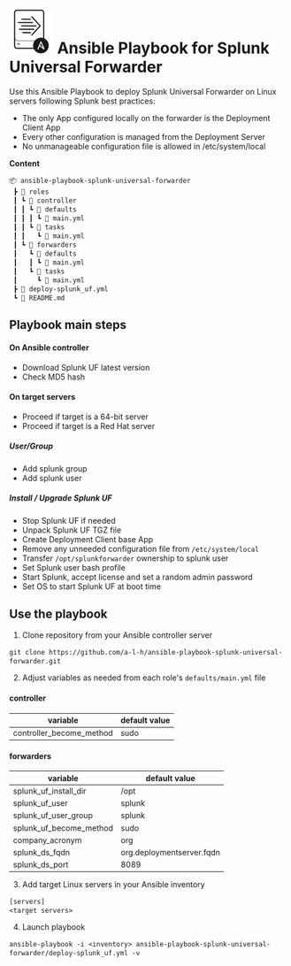 # ![](logo.svg) Ansible Playbook for Splunk Universal Forwarder

Use this Ansible Playbook to deploy Splunk Universal Forwarder on Linux servers following Splunk best practices:

- The only App configured locally on the forwarder is the Deployment Client App
- Every other configuration is managed from the Deployment Server
- No unmanageable configuration file is allowed in /etc/system/local

**Content**
```
📦 ansible-playbook-splunk-universal-forwarder
 ┣ 📂 roles
 ┃ ┗ 📂 controller
 ┃ ┃ ┗ 📂 defaults
 ┃ ┃ ┃ ┗ 📜 main.yml
 ┃ ┃ ┗ 📂 tasks
 ┃ ┃   ┗ 📜 main.yml
 ┃ ┗ 📂 forwarders
 ┃   ┗ 📂 defaults
 ┃   ┃ ┗ 📜 main.yml
 ┃   ┗ 📂 tasks
 ┃     ┗ 📜 main.yml
 ┣ 📜 deploy-splunk_uf.yml
 ┗ 📜 README.md
 ```

## Playbook main steps

#### On Ansible controller

- Download Splunk UF latest version
- Check MD5 hash

#### On target servers

- Proceed if target is a 64-bit server
- Proceed if target is a Red Hat server

##### User/Group

- Add splunk group
- Add splunk user

##### Install / Upgrade Splunk UF

- Stop Splunk UF if needed
- Unpack Splunk UF TGZ file
- Create Deployment Client base App
- Remove any unneeded configuration file from `/etc/system/local`
- Transfer `/opt/splunkforwarder` ownership to splunk user
- Set Splunk user bash profile
- Start Splunk, accept license and set a random admin password
- Set OS to start Splunk UF at boot time

## Use the playbook

1. Clone repository from your Ansible controller server

```
git clone https://github.com/a-l-h/ansible-playbook-splunk-universal-forwarder.git
```

2. Adjust variables as needed from each role's `defaults/main.yml` file

#### controller

| variable                 | default value             |
|-                         |-                          |
| controller_become_method | sudo                      |

#### forwarders

| variable                 | default value             |
|-                         |-                          |
| splunk_uf_install_dir    | /opt                      |
| splunk_uf_user           | splunk                    |
| splunk_uf_user_group     | splunk                    |
| splunk_uf_become_method  | sudo                      |
| company_acronym          | org                       |
| splunk_ds_fqdn           | org.deploymentserver.fqdn |
| splunk_ds_port           | 8089                      |

3. Add target Linux servers in your Ansible inventory

```
[servers]
<target servers>
```

4. Launch playbook

```
ansible-playbook -i <inventory> ansible-playbook-splunk-universal-forwarder/deploy-splunk_uf.yml -v
```
